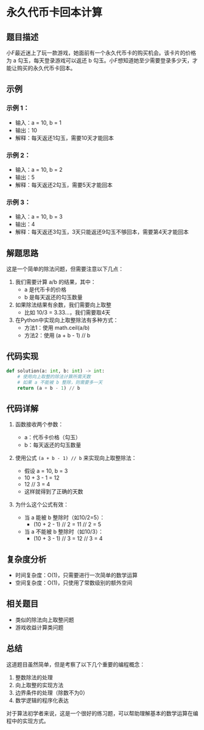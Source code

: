 # 永久代币卡回本计算

## 题目描述
小F最近迷上了玩一款游戏，她面前有一个永久代币卡的购买机会。该卡片的价格为 a 勾玉，每天登录游戏可以返还 b 勾玉。小F想知道她至少需要登录多少天，才能让购买的永久代币卡回本。

## 示例
### 示例 1：
- 输入：a = 10, b = 1
- 输出：10
- 解释：每天返还1勾玉，需要10天才能回本

### 示例 2：
- 输入：a = 10, b = 2
- 输出：5
- 解释：每天返还2勾玉，需要5天才能回本

### 示例 3：
- 输入：a = 10, b = 3
- 输出：4
- 解释：每天返还3勾玉，3天只能返还9勾玉不够回本，需要第4天才能回本

## 解题思路
这是一个简单的除法问题，但需要注意以下几点：
1. 我们需要计算 a/b 的结果，其中：
   - a 是代币卡的价格
   - b 是每天返还的勾玉数量
2. 如果除法结果有余数，我们需要向上取整
   - 比如 10/3 = 3.33...，我们需要取4天
3. 在Python中实现向上取整除法有多种方式：
   - 方法1：使用 math.ceil(a/b)
   - 方法2：使用 (a + b - 1) // b

## 代码实现
```python
def solution(a: int, b: int) -> int:
    # 使用向上取整的除法计算所需天数
    # 如果 a 不能被 b 整除，则需要多一天
    return (a + b - 1) // b
```

## 代码详解
1. 函数接收两个参数：
   - a：代币卡价格（勾玉）
   - b：每天返还的勾玉数量

2. 使用公式 `(a + b - 1) // b` 来实现向上取整除法：
   - 假设 a = 10, b = 3
   - 10 + 3 - 1 = 12
   - 12 // 3 = 4
   - 这样就得到了正确的天数

3. 为什么这个公式有效：
   - 当 a 能被 b 整除时（如10/2=5）：
     - (10 + 2 - 1) // 2 = 11 // 2 = 5
   - 当 a 不能被 b 整除时（如10/3）：
     - (10 + 3 - 1) // 3 = 12 // 3 = 4

## 复杂度分析
- 时间复杂度：O(1)，只需要进行一次简单的数学运算
- 空间复杂度：O(1)，只使用了常数级别的额外空间

## 相关题目
- 类似的除法向上取整问题
- 游戏收益计算类问题

## 总结
这道题目虽然简单，但是考察了以下几个重要的编程概念：
1. 整数除法的处理
2. 向上取整的实现方法
3. 边界条件的处理（除数不为0）
4. 数学逻辑的程序化表达

对于算法初学者来说，这是一个很好的练习题，可以帮助理解基本的数学运算在编程中的实现方式。

